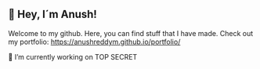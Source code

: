 ## 👋 Hey, I´m Anush!

Welcome to my github. Here, you can find stuff that I have made. Check out my portfolio: https://anushreddym.github.io/portfolio/

🚧 I’m currently working on TOP SECRET

<!--
**anushreddym/anushreddym** is a ✨ _special_ ✨ repository because its `README.md` (this file) appears on your GitHub profile.

Here are some ideas to get you started:

- 🔭 I’m currently working on ...
- 🌱 I’m currently learning ...
- 👯 I’m looking to collaborate on ...
- 🤔 I’m looking for help with ...
- 💬 Ask me about ...
- 📫 How to reach me: ...
- 😄 Pronouns: ...
- ⚡ Fun fact: ...
-->

